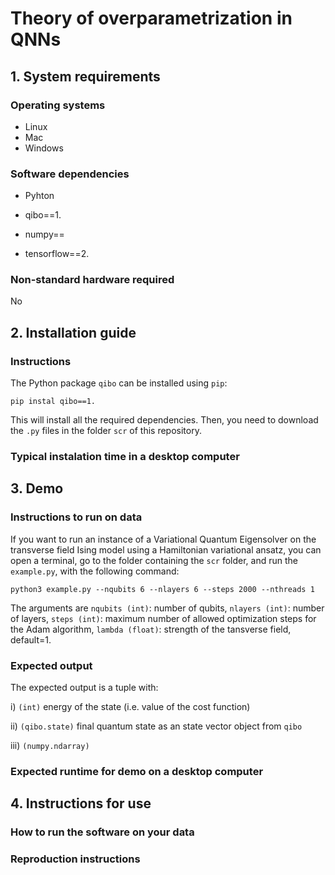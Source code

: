 # Theory of overparametrization in QNNs

## 1. System requirements

### Operating systems

- Linux
- Mac
- Windows

### Software dependencies

- Pyhton 

- qibo==1.

- numpy==

- tensorflow==2.

### Non-standard hardware required

No

## 2. Installation guide

### Instructions

The Python package `qibo` can be installed using `pip`:

```
pip instal qibo==1.
```

This will install all the required dependencies. Then, you need to download the `.py` files in the folder `scr` of this repository.

### Typical instalation time in a desktop computer


## 3. Demo

### Instructions to run on data

If you want to run an instance of a Variational Quantum Eigensolver on the transverse field Ising model using a Hamiltonian variational ansatz, you can open a terminal, go to the folder containing the `scr` folder, and run the `example.py`, with the following command:

```
python3 example.py --nqubits 6 --nlayers 6 --steps 2000 --nthreads 1
```

The arguments are `nqubits (int)`: number of qubits, `nlayers (int)`: number of layers, `steps (int)`: maximum number of allowed optimization steps for the Adam algorithm, `lambda (float)`: strength of the tansverse field, default=1.


### Expected output

The expected output is a tuple with:

i) `(int)` energy of the state (i.e. value of the cost function)

ii) `(qibo.state)` final quantum state as an state vector object from `qibo`

iii) `(numpy.ndarray)`

### Expected runtime for demo on a desktop computer


## 4. Instructions for use

### How to run the software on your data

### Reproduction instructions


